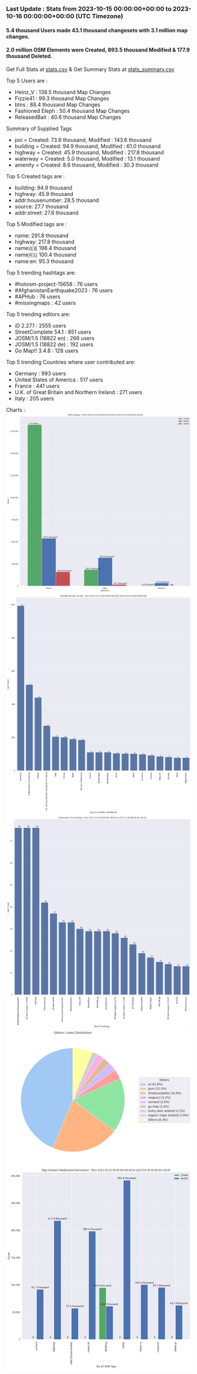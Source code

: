 ### Last Update : Stats from 2023-10-15 00:00:00+00:00 to 2023-10-16 00:00:00+00:00 (UTC Timezone)

#### 5.4 thousand Users made 43.1 thousand changesets with 3.1 million map changes.
#### 2.0 million OSM Elements were Created, 893.5 thousand Modified & 177.9 thousand Deleted.
Get Full Stats at [stats.csv](/stats/Global/Daily/stats.csv)
 & Get Summary Stats at [stats_summary.csv](/stats/Global/Daily/stats_summary.csv)

Top 5 Users are : 
- Heinz_V : 138.5 thousand Map Changes
- Fizzie41 : 99.3 thousand Map Changes
- btns : 88.4 thousand Map Changes
- Fashioned Eleph : 50.4 thousand Map Changes
- ReleasedBait : 40.6 thousand Map Changes

Summary of Supplied Tags
- poi = Created: 73.9 thousand, Modified : 143.6 thousand
- building = Created: 94.9 thousand, Modified : 61.0 thousand
- highway = Created: 45.9 thousand, Modified : 217.8 thousand
- waterway = Created: 5.0 thousand, Modified : 13.1 thousand
- amenity = Created: 8.6 thousand, Modified : 30.3 thousand


Top 5 Created tags are :
- building: 94.9 thousand
- highway: 45.9 thousand
- addr:housenumber: 28.5 thousand
- source: 27.7 thousand
- addr:street: 27.6 thousand


Top 5 Modified tags are :
- name: 291.8 thousand
- highway: 217.8 thousand
- name:uk: 198.4 thousand
- name:ru: 100.4 thousand
- name:en: 95.3 thousand


Top 5 trending hashtags are:
- #hotosm-project-15658 : 76 users
- #AfghanistanEarthquake2023 : 76 users
- #APHub : 76 users
- #missingmaps : 42 users


Top 5 trending editors are:
- iD 2.27.1 : 2555 users
- StreetComplete 54.1 : 851 users
- JOSM/1.5 (18822 en) : 266 users
- JOSM/1.5 (18822 de) : 192 users
- Go Map!! 3.4.8 : 128 users


Top 5 trending Countries where user contributed are:
- Germany : 993 users
- United States of America : 517 users
- France : 441 users
- U.K. of Great Britain and Northern Ireland : 271 users
- Italy : 205 users


 Charts : 
![Alt text](./stats_osm_changes.png) 
![Alt text](./stats_users_per_country.png) 
![Alt text](./stats_users_per_hashtag.png) 
![Alt text](./stats_editors_pie_chart.png) 
![Alt text](./stats_tags.png) 
